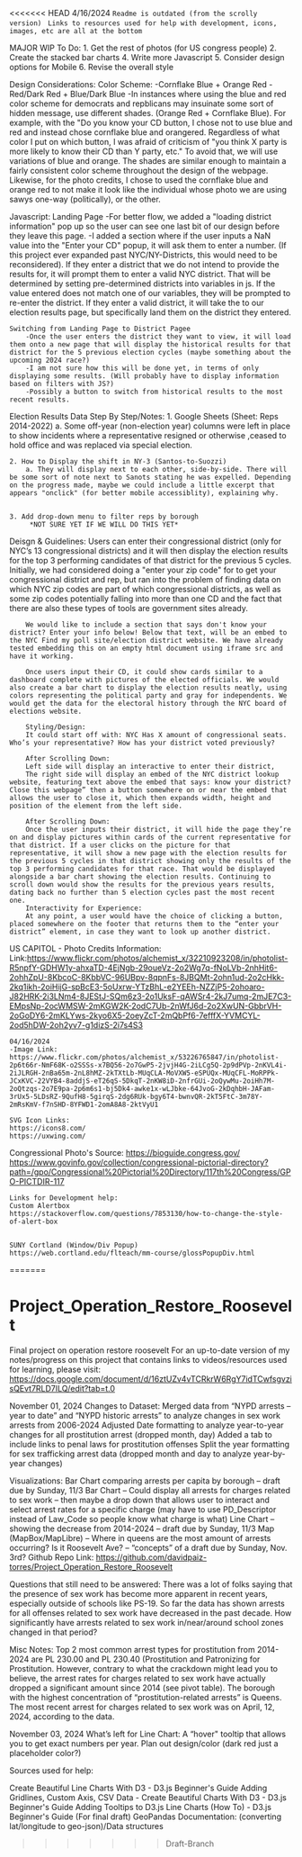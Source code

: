<<<<<<< HEAD
4/16/2024
    ```Readme is outdated (from the scrolly version) ```
    ```Links to resources used for help with development, icons, images, etc are all at the bottom```

MAJOR WIP 
 To Do:
        1. Get the rest of photos (for US congress people)
        2. Create the stacked bar charts
        4. Write more Javascript
        5. Consider design options for Mobile
        6. Revise the overall style

Design Considerations:
    Color Scheme:
        -Cornflake Blue + Orange Red
        -Red/Dark Red + Blue/Dark Blue
        -In instances where using the blue and red color scheme for democrats and repblicans may insuinate some sort of hidden message, use different shades. (Orange Red + Cornflake Blue). For example, with the "Do you know your CD button, I chose not to use blue and red and instead chose cornflake blue and orangered. Regardless of what color I put on which button, I was afraid of criticism of "you think X party is more likely to know their CD than Y party, etc." To avoid that, we will use variations of blue and orange. The shades are similar enough to maintain a fairly consistent color scheme throughout the design of the webpage. Likewise, for the photo credits, I chose to used the cornflake blue and orange red to not make it look like the individual whose photo we are using sawys one-way (politically), or the other.

Javascript:
    Landing Page
        -For better flow, we added a "loading district information" pop up so the user can see one last bit of our design before they leave this page. 
        -I added a section where if the user inputs a NaN value into the "Enter your CD" popup, it will ask them to enter a number. (If this project ever expanded past NYC/NY-Districts, this would need to be reconsidered). If they enter a district that we do not intend to provide the results for, it will prompt them to enter a valid NYC district. That will be determined by setting pre-determined districts into variables in js. If the value entered does not match one of our variables, they will be prompted to re-enter the district. If they enter a valid district, it will take the to our election results page, but specifically land them on the district they entered. 

    Switching from Landing Page to District Pagee
        -Once the user enters the district they want to view, it will load them onto a new page that will display the historical results for that district for the 5 previous election cycles (maybe something about the upcoming 2024 race?)
        -I am not sure how this will be done yet, in terms of only displaying some results. (Will probably have to display information based on filters with JS?)
        -Possibly a button to switch from historical results to the most recent results.

Election Results Data Step By Step/Notes: 
    1. Google Sheets (Sheet: Reps 2014-2022)
        a. Some off-year (non-election year) columns were left in place to show incidents where a representative resigned or otherwise ,ceased to hold office and was replaced via special election. 

    2. How to Display the shift in NY-3 (Santos-to-Suozzi)
        a. They will display next to each other, side-by-side. There will be some sort of note next to Sanots stating he was expelled. Depending on the progress made, maybe we could include a little excerpt that appears "onclick" (for better mobile accessiblity), explaining why.


    3. Add drop-down menu to filter reps by borough
         *NOT SURE YET IF WE WILL DO THIS YET*
      
Deisgn & Guidelines: 
        Users can enter their congressional district (only for NYC’s 13 congressional districts) and it will then display the election results for the top 3 performing candidates of that district for the previous 5 cycles. Initially, we had considered doing a "enter your zip code" for to get your congressional district and rep, but ran into the problem of finding data on which NYC zip codes are part of which congressional districts, as well as some zip codes potentially falling into more than one CD and the fact that there are also these types of tools are government sites already.

        We would like to include a section that says don't know your district? Enter your info below! Below that text, will be an embed to the NYC Find my poll site/election district website. We have already tested embedding this on an empty html document using iframe src and have it working. 

        Once users input their CD, it could show cards similar to a dashboard complete with pictures of the elected officials. We would also create a bar chart to display the election results neatly, using colors representing the political party and gray for independents. We would get the data for the electoral history through the NYC board of elections website. 

        Styling/Design:
        It could start off with: NYC Has X amount of congressional seats. Who’s your representative? How has your district voted previously?

        After Scrolling Down:
        Left side will display an interactive to enter their district,
        The right side will display an embed of the NYC district lookup website, featuring text above the embed that says: know your district? Close this webpage” then a button somewhere on or near the embed that allows the user to close it, which then expands width, height and position of the element from the left side. 

        After Scrolling Down:
        Once the user inputs their district, it will hide the page they’re on and display pictures within cards of the current representative for that district. If a user clicks on the picture for that representative, it will show a new page with the election results for the previous 5 cycles in that district showing only the results of the top 3 performing candidates for that race. That would be displayed alongside a bar chart showing the election results. Continuing to scroll down would show the results for the previous years results, dating back no further than 5 election cycles past the most recent one.  
        Interactivity for Experience:
        At any point, a user would have the choice of clicking a button, placed somewhere on the footer that returns them to the “enter your district” element, in case they want to look up another district.


US CAPITOL - Photo Credits Information: 
    Link:https://www.flickr.com/photos/alchemist_x/32210923208/in/photolist-R5npfY-GDHW1y-ahxaTD-4EjNgb-29oueVz-2o2Wg7q-fNoLVb-2nhHit6-2ohhZpU-8KbcoC-8KbbVC-96UBpv-8qpnFs-8JBQMt-2ohn1ud-2o2cHkk-2kq1ikh-2oiHijG-spBcE3-5oUxrw-YTzBhL-e2YEEh-NZZjP5-2ohoaro-J82HRK-2i3LNm4-8JEStJ-SQm6z3-2o1UksF-qAWSr4-2kJ7umq-2mJE7C3-EMpsNp-2ocWMSW-2mKGW2K-2odC7Ub-2nWfJ6d-2o2XwUN-GbbrVH-2oGoDY6-2mKLYws-2kyo6X5-2oeyZcT-2mQbPf6-7efffX-YVMCYL-2od5hDW-2oh2yv7-g1dizS-2i7s4S3

    04/16/2024
    -Image Link:
    https://www.flickr.com/photos/alchemist_x/53226765847/in/photolist-2p6t66r-NmF68K-o2SSSs-x7BQ56-2o7GwP5-2jvjH4G-2iLCg5Q-2p9dPVp-2nKVL4i-2iJLRGH-2nBa65m-2nL8hMZ-2kTXtLb-MUqCLA-MoVXW5-eSPUQx-MUqCFL-MoRPPk-JCxKVC-22VYB4-8addjS-eT26qS-5DkqT-2nKW8iD-2nfrGUi-2oQywMu-2oiHh7M-2oQtzqs-2o7E9pa-2p6m6s1-bj5Dk4-awke1x-wLJbke-64JvoG-2kDqhbH-JAFam-3rUx5-5LDsRZ-9QufH8-5girqS-2dg6RUk-bgy6T4-bwnvQR-2kT5FtC-3m78Y-2mRsKmV-f7nSHD-8YFWD1-2omA8A8-2ktVyU1

    SVG Icon Links:
    https://icons8.com/
    https://uxwing.com/

Congressional Photo's Source:
    https://bioguide.congress.gov/ 
    https://www.govinfo.gov/collection/congressional-pictorial-directory?path=/gpo/Congressional%20Pictorial%20Directory/117th%20Congress/GPO-PICTDIR-117

    Links for Development help:
    Custom Alertbox
    https://stackoverflow.com/questions/7853130/how-to-change-the-style-of-alert-box


    SUNY Cortland (Window/Div Popup)
    https://web.cortland.edu/flteach/mm-course/glossPopupDiv.html
=======
# Project_Operation_Restore_Roosevelt
 Final project on operation restore roosevelt
 For an up-to-date version of my notes/progress on this project that contains links to videos/resources used for learning, please visit: https://docs.google.com/document/d/16ztUZv4vTCRkrW6RgY7idTCwfsgvzisQEvt7RLD7ILQ/edit?tab=t.0

November 01, 2024
Changes to Dataset:
Merged data from “NYPD arrests – year to date” and “NYPD historic arrests” to analyze changes in sex work arrests from 2006-2024
Adjusted Date formatting to analyze year-to-year changes for all prostitution arrest (dropped month, day)
Added a tab to include links to penal laws for prostitution offenses
Split the year formatting for sex trafficking arrest data (dropped month and day to analyze year-by-year changes)

Visualizations:
Bar Chart comparing arrests per capita by borough – draft due by Sunday, 11/3
Bar Chart – Could display all arrests for charges related to sex work – then maybe a drop down that allows user to interact and select arrest rates for a specific charge (may have to use PD_Descriptor instead of Law_Code so people know what charge is what)
Line Chart – showing the decrease from 2014-2024 – draft due by Sunday, 11/3
Map (MapBox/MapLibre) – Where in queens are the most amount of arrests occurring? Is it Roosevelt Ave? – “concepts” of a draft due by Sunday, Nov. 3rd?
Github Repo Link: https://github.com/davidpaiz-torres/Project_Operation_Restore_Roosevelt

Questions that still need to be answered:
There was a lot of folks saying that the presence of sex work has become more apparent in recent years, especially outside of schools like PS-19. So far the data has shown arrests for all offenses related to sex work have decreased in the past decade. How significantly have arrests related to sex work in/near/around school zones changed in that period? 

Misc Notes:
Top 2 most common arrest types for prostitution from 2014-2024 are PL 230.00 and PL 230.40 (Prostitution and Patronizing for Prostitution. However, contrary to what the crackdown might lead you to believe, the arrest rates for charges related to sex work have actually dropped a significant amount since 2014 (see pivot table). The borough with the highest concentration of “prostitution-related arrests” is Queens. The most recent arrest for charges related to sex work was on April, 12, 2024, according to the data.

November 03, 2024
What’s left for Line Chart: 
A “hover" tooltip that allows you to get exact numbers per year.
Plan out design/color (dark red just a placeholder color?)

Sources used for help:

Create Beautiful Line Charts With D3 - D3.js Beginner's Guide
Adding Gridlines, Custom Axis, CSV Data - Create Beautiful Charts With D3 - D3.js Beginner's Guide
Adding Tooltips to D3.js Line Charts (How To) - D3.js Beginner's Guide (For final draft)
GeoPandas Documentation: (converting lat/longitude to geo-json)/Data structures
>>>>>>> Draft-Branch
